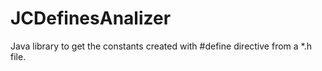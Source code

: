 # JCDefinesAnalizer
Java library to get the constants created with #define directive from a *.h file.
